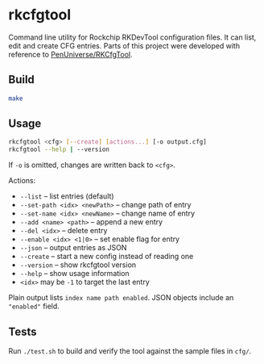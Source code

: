 # rkcfgtool

Command line utility for Rockchip RKDevTool configuration files.
It can list, edit and create CFG entries. Parts of this project were developed
with reference to [PenUniverse/RKCfgTool](https://github.com/PenUniverse/RKCfgTool).

## Build

```sh
make
```

## Usage

```sh
rkcfgtool <cfg> [--create] [actions...] [-o output.cfg]
rkcfgtool --help | --version
```

If `-o` is omitted, changes are written back to `<cfg>`.

Actions:

- `--list` – list entries (default)
- `--set-path <idx> <newPath>` – change path of entry
- `--set-name <idx> <newName>` – change name of entry
- `--add <name> <path>` – append a new entry
- `--del <idx>` – delete entry
- `--enable <idx> <1|0>` – set enable flag for entry
- `--json` – output entries as JSON
- `--create` – start a new config instead of reading one
- `--version` – show rkcfgtool version
- `--help` – show usage information
- `<idx>` may be `-1` to target the last entry

Plain output lists `index name path enabled`. JSON objects include an
`"enabled"` field.

## Tests

Run `./test.sh` to build and verify the tool against the sample files in `cfg/`.
